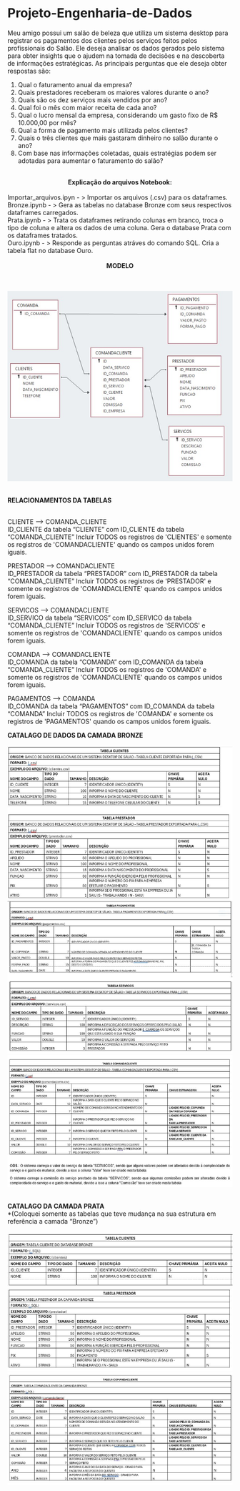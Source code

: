 # Projeto-Engenharia-de-Dados

Meu amigo possui  um salão de beleza que utiliza um sistema desktop para registrar os pagamentos dos clientes pelos serviços feitos pelos profissionais do Salão. Ele deseja analisar os dados gerados pelo sistema para obter insights que o ajudem na tomada de decisões e na descoberta de informações estratégicas.
As principais perguntas que ele deseja obter respostas são:

1.	Qual o faturamento anual da empresa?
2.	Quais prestadores receberam os maiores valores durante o ano?
3.	Quais são os dez serviços mais vendidos por ano?
4.	Qual foi o mês com maior receita de cada ano?
5.	Qual o lucro mensal da empresa, considerando um gasto fixo de R$ 10.000,00 por mês?
6.	Qual a forma de pagamento mais utilizada pelos clientes?
7.	Quais o três clientes que mais gastaram dinheiro no salão durante o ano?
8.	Com base nas informações coletadas, quais estratégias podem ser adotadas para aumentar o faturamento do salão?<br><br>

<center><strong>Explicação do arquivos Notebook:</strong></center><br>
Importar_arquivos.ipyn - > Importar os arquivos (.csv) para os dataframes.<br>
Bronze.ipynb - > Gera as tabelas no database Bronze com seus respectivos dataframes carregados.<br>
Prata.ipynb - > Trata os dataframes retirando colunas em branco, troca o tipo de coluna e altera os dados de uma coluna. Gera o database Prata com os dataframes tratados.<br>
Ouro.ipynb - > Responde as perguntas atráves do comando SQL. Cria a tabela flat no database Ouro.<br><br>

<center><strong>MODELO</strong></center><br><br>

<IMG SRC='https://github.com/EdnilsonBastos/Projeto-Engenharia-de-Dados/blob/main/modelo.jpg'/><br><br>

<strong>RELACIONAMENTOS DA TABELAS</strong><br><br>

CLIENTE  --> COMANDA_CLIENTE<br>
ID_CLIENTE da tabela “CLIENTE” com ID_CLIENTE da tabela “COMANDA_CLIENTE”
Incluir TODOS os registros de 'CLIENTES' e somente os registros de 'COMANDACLIENTE' quando os campos unidos forem iguais.<br>
	
PRESTADOR  --> COMANDACLIENTE<br>
ID_PRESTADOR da tabela “PRESTADOR” com ID_PRESTADOR da tabela “COMANDA_CLIENTE”
Incluir TODOS os registros de 'PRESTADOR' e somente os registros de 'COMANDACLIENTE' quando os campos unidos forem iguais.

SERVICOS  --> COMANDACLIENTE<br>
ID_SERVICO da tabela “SERVICOS” com ID_SERVICO da tabela “COMANDA_CLIENTE”
Incluir TODOS os registros de 'SERVICOS' e somente os registros de 'COMANDACLIENTE' quando os campos unidos forem iguais.

COMANDA --> COMANDACLIENTE<br>
ID_COMANDA da tabela “COMANDA” com ID_COMANDA da tabela “COMANDA_CLIENTE”
Incluir TODOS os registros de 'COMANDA' e somente os registros de 'COMANDACLIENTE' quando os campos unidos forem iguais.

PAGAMENTOS --> COMANDA<br>
ID_COMANDA da tabela “PAGAMENTOS” com ID_COMANDA da tabela “COMANDA”
Incluir TODOS os registros de 'COMANDA' e somente os registros de 'PAGAMENTOS' quando os campos unidos forem iguais.

<strong>CATALAGO DE DADOS DA CAMADA BRONZE</strong><br><br>
<IMG SRC='https://github.com/EdnilsonBastos/Projeto-Engenharia-de-Dados/blob/main/catalogobronze.JPG'/><br>
<IMG SRC='https://github.com/EdnilsonBastos/Projeto-Engenharia-de-Dados/blob/main/catalogobronze1.JPG'/><br>
<IMG SRC='https://github.com/EdnilsonBastos/Projeto-Engenharia-de-Dados/blob/main/catalogobronze2.JPG'/><br><br>

<strong>CATALAGO DA CAMADA PRATA</strong><br> 
*(Coloquei somente as tabelas que teve mudança na sua estrutura em referência a camada “Bronze”)<br><br>
<IMG SRC='https://github.com/EdnilsonBastos/Projeto-Engenharia-de-Dados/blob/main/catalogoprata.JPG'/><br>
<IMG SRC='https://github.com/EdnilsonBastos/Projeto-Engenharia-de-Dados/blob/main/catalogoprata1.JPG'/><br>
<IMG SRC='https://github.com/EdnilsonBastos/Projeto-Engenharia-de-Dados/blob/main/catalogoprata2.JPG'/><br><br>






